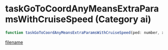 # taskGoToCoordAnyMeansExtraParamsWithCruiseSpeed (Category ai)

```js
function taskGoToCoordAnyMeansExtraParamsWithCruiseSpeed(ped: number, x: number, y: number, z: number, speed: number, p5: number, p6: boolean, walkingStyle: number, p8: number, p9: number, p10: number, p11: number, p12: number): void
```

[filename](taskGoToCoordAnyMeansExtraParamsWithCruiseSpeed_m.md ':include')